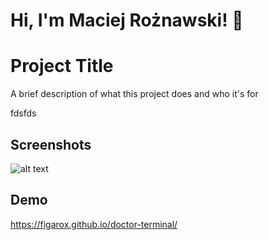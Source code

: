 
# Hi, I'm Maciej Rożnawski! 👋


# Project Title

A brief description of what this project does and who it's for

fdsfds
## Screenshots

![alt text](https://github.com/figarox/doctor-terminal/blob/main/picture1.png?raw=true)


## Demo

https://figarox.github.io/doctor-terminal/
